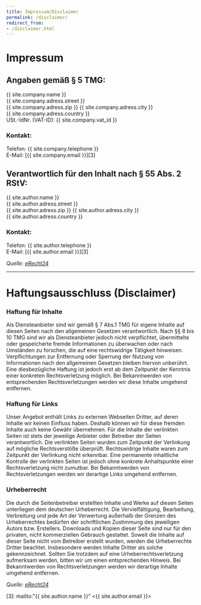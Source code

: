 ```yaml
---
title: Impressum/Disclaimer
permalink: /disclaimer/
redirect_from:
- /disclaimer.html
---
```


# Impressum

## Angaben gemäß § 5 TMG:

{{ site.company.name }}  
{{ site.company.adress.street }}  
{{ site.company.adress.zip }} {{ site.company.adress.city }}  
{{ site.company.adress.country }}  
USt.-IdNr. (VAT-ID): {{ site.company.vat_id }}

### Kontakt:

Telefon: {{ site.company.telephone }}  
E-Mail: [{{ site.company.email }}][3]

## Verantwortlich für den Inhalt nach § 55 Abs. 2 RStV:

{{ site.author.name }}  
{{ site.author.adress.street }}  
{{ site.author.adress.zip }} {{ site.author.adress.city }}  
{{ site.author.adress.country }}

### Kontakt:

Telefon: {{ site.author.telephone }}  
E-Mail: [{{ site.author.email }}][3]


*Quelle: [eRecht24][1]*

---

# Haftungsausschluss (Disclaimer)

### Haftung für Inhalte
Als Diensteanbieter sind wir gemäß § 7 Abs.1 TMG für eigene Inhalte auf diesen Seiten nach den allgemeinen Gesetzen verantwortlich. Nach §§ 8 bis 10 TMG sind wir als Diensteanbieter jedoch nicht verpflichtet, übermittelte oder gespeicherte fremde Informationen zu überwachen oder nach Umständen zu forschen, die auf eine rechtswidrige Tätigkeit hinweisen. Verpflichtungen zur Entfernung oder Sperrung der Nutzung von Informationen nach den allgemeinen Gesetzen bleiben hiervon unberührt. Eine diesbezügliche Haftung ist jedoch erst ab dem Zeitpunkt der Kenntnis einer konkreten Rechtsverletzung möglich. Bei Bekanntwerden von entsprechenden Rechtsverletzungen werden wir diese Inhalte umgehend entfernen.

### Haftung für Links
Unser Angebot enthält Links zu externen Webseiten Dritter, auf deren Inhalte wir keinen Einfluss haben. Deshalb können wir für diese fremden Inhalte auch keine Gewähr übernehmen. Für die Inhalte der verlinkten Seiten ist stets der jeweilige Anbieter oder Betreiber der Seiten verantwortlich. Die verlinkten Seiten wurden zum Zeitpunkt der Verlinkung auf mögliche Rechtsverstöße überprüft. Rechtswidrige Inhalte waren zum Zeitpunkt der Verlinkung nicht erkennbar. Eine permanente inhaltliche Kontrolle der verlinkten Seiten ist jedoch ohne konkrete Anhaltspunkte einer Rechtsverletzung nicht zumutbar. Bei Bekanntwerden von Rechtsverletzungen werden wir derartige Links umgehend entfernen.

### Urheberrecht
Die durch die Seitenbetreiber erstellten Inhalte und Werke auf diesen Seiten unterliegen dem deutschen Urheberrecht. Die Vervielfältigung, Bearbeitung, Verbreitung und jede Art der Verwertung außerhalb der Grenzen des Urheberrechtes bedürfen der schriftlichen Zustimmung des jeweiligen Autors bzw. Erstellers. Downloads und Kopien dieser Seite sind nur für den privaten, nicht kommerziellen Gebrauch gestattet. Soweit die Inhalte auf dieser Seite nicht vom Betreiber erstellt wurden, werden die Urheberrechte Dritter beachtet. Insbesondere werden Inhalte Dritter als solche gekennzeichnet. Sollten Sie trotzdem auf eine Urheberrechtsverletzung aufmerksam werden, bitten wir um einen entsprechenden Hinweis. Bei Bekanntwerden von Rechtsverletzungen werden wir derartige Inhalte umgehend entfernen.

*Quelle: [eRecht24][2]*

[1]: https://www.e-recht24.de/impressum-generator.html
[2]: https://www.e-recht24.de/muster-disclaimer.html
[3]: mailto:"{{ site.author.name }}" <{{ site.author.email }}>
